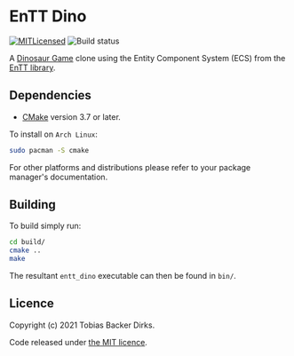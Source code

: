 # EnTT Dino
[![MITLicensed](https://img.shields.io/badge/license-MIT-blue.svg)](LICENSE)
![Build status](https://github.com/omgitsaheadcrab/entt_dino/actions/workflows/cmake.yml/badge.svg)

A [Dinosaur Game](https://en.wikipedia.org/wiki/Dinosaur_Game) clone using the
Entity Component System (ECS) from the [EnTT library](https://github.com/skypjack/entt).

## Dependencies

- [CMake](https://cmake.org/) version 3.7 or later.

To install on `Arch Linux`:

```sh
sudo pacman -S cmake
```

For other platforms and distributions please refer to your package manager's
documentation.

## Building

To build simply run:

```sh
cd build/
cmake ..
make
```

The resultant `entt_dino` executable can then be found in `bin/`.

## Licence

Copyright (c) 2021 Tobias Backer Dirks.

Code released under [the MIT licence](LICENCE).
